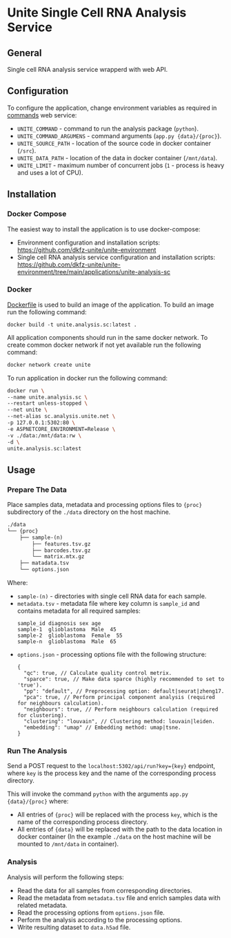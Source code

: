 # Unite Single Cell RNA Analysis Service

## General
Single cell RNA analysis service wrapperd with web API.


## Configuration
To configure the application, change environment variables as required in [commands](https://github.com/dkfz-unite/unite-commands/blob/main/README.md#configuration) web service:
- `UNITE_COMMAND` - command to run the analysis package (`python`).
- `UNITE_COMMAND_ARGUMENS` - command arguments (`app.py {data}/{proc}`).
- `UNITE_SOURCE_PATH` - location of the source code in docker container (`/src`).
- `UNITE_DATA_PATH` - location of the data in docker container (`/mnt/data`).
- `UNITE_LIMIT` - maximum number of concurrent jobs (`1` - process is heavy and uses a lot of CPU).


## Installation

### Docker Compose
The easiest way to install the application is to use docker-compose:
- Environment configuration and installation scripts: https://github.com/dkfz-unite/unite-environment
- Single cell RNA analysis service configuration and installation scripts: https://github.com/dkfz-unite/unite-environment/tree/main/applications/unite-analysis-sc

### Docker
[Dockerfile](Dockerfile) is used to build an image of the application.
To build an image run the following command:
```
docker build -t unite.analysis.sc:latest .
```

All application components should run in the same docker network.
To create common docker network if not yet available run the following command:
```bash
docker network create unite
```

To run application in docker run the following command:
```bash
docker run \
--name unite.analysis.sc \
--restart unless-stopped \
--net unite \
--net-alias sc.analysis.unite.net \
-p 127.0.0.1:5302:80 \
-e ASPNETCORE_ENVIRONMENT=Release \
-v ./data:/mnt/data:rw \
-d \
unite.analysis.sc:latest
```


## Usage

### Prepare The Data
Place samples data, metadata and processing options files to `{proc}` subdirectory of the `./data` directory on the host machine.
```txt
./data
└── {proc}
    ├── sample-(n)
        ├── features.tsv.gz
        ├── barcodes.tsv.gz
        └── matrix.mtx.gz
    ├── matadata.tsv
    └── options.json 
```
Where:
- `sample-(n)` - directories with single cell RNA data for each sample.
- `metadata.tsv` - metadata file where key column is `sample_id` and contains metadata for all required samples:
  ```tsv
  sample_id diagnosis sex age
  sample-1  glioblastoma  Male  45
  sample-2  glioblastoma  Female  55
  sample-n  glioblastoma  Male  65
  ```   
- `options.json` - processing options file with the following structure:
  ```jsonc
  {
    "qc": true, // Calculate quality control metrix.
    "sparce": true, // Make data sparce (highly recommended to set to 'true').
    "pp": "default", // Preprocessing option: default|seurat|zheng17.
    "pca": true, // Perform principal component analysis (required for neighbours calculation).
    "neighbours": true, // Perform neighbours calculation (required for clustering).
    "clustering": "louvain", // Clustering method: louvain|leiden.
    "embedding": "umap" // Embedding method: umap|tsne. 
  }
  ```

### Run The Analysis
Send a POST request to the `localhost:5302/api/run?key={key}` endpoint, where `key` is the process key and the name of the corresponding process directory.

This will invoke the command `python` with the arguments `app.py {data}/{proc}` where:
- All entries of `{proc}` will be replaced with the process `key`, which is the name of the corresponding process directory.
- All entries of `{data}` will be replaced with the path to the data location in docker container (In the example `./data` on the host machine will be mounted to `/mnt/data` in container).

### Analysis
Analysis will perform the following steps:
- Read the data for all samples from corresponding directories.
- Read the metadata from `metadata.tsv` file and enrich samples data with related metadata.
- Read the processing options from `options.json` file.
- Perform the analysis according to the processing options.
- Write resulting dataset to `data.h5ad` file.
